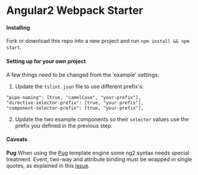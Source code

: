 Angular2 Webpack Starter
===

#### Installing

Fork or download this repo into a new project and run `npm install && npm start`.

#### Setting up for your own project

A few things need to be changed from the 'example' settings:

1. Update the `tslint.json` file to use different prefix's:
```
"pipe-naming": [true, "camelCase", "your-prefix"],
"directive-selector-prefix": [true, "your-prefix"],
"component-selector-prefix": [true, "your-prefix"],
```

2. Update the two example components so their `selector` values use the prefix you defined in the previous step.

#### Caveats

**Pug** When using the [Pug](https://pugjs.org) template engine some ng2 syntax needs special treatment. Event, two-way and attribute binding must be wrapped in single quotes, as explained in this [issue](https://github.com/pugjs/pug/issues/2050).